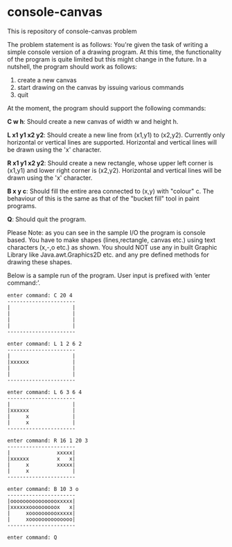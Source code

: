 console-canvas
==============

This is repository of console-canvas problem

The problem statement is as follows:
You're given the task of writing a simple console version of a drawing program. At this time, the functionality of the program is quite limited but this might change in the future. In a nutshell, the program should work as follows:

1.	create a new canvas
2.	start drawing on the canvas by issuing various commands
3.	quit

At the moment, the program should support the following commands:

**C w h**:          Should create a new canvas of width w and height h.

**L x1 y1 x2 y2**:  Should create a new line from (x1,y1) to (x2,y2). Currently only horizontal or vertical lines are supported. Horizontal and vertical lines will be drawn using the 'x' character.

**R x1 y1 x2 y2**:  Should create a new rectangle, whose upper left corner is (x1,y1) and lower right corner is (x2,y2). Horizontal and vertical lines will be drawn using the 'x' character.

**B x y c**:        Should fill the entire area connected to (x,y) with "colour" c. The behaviour of this is the same as that of the "bucket fill" tool in paint programs.

**Q**:              Should quit the program.

Please Note: as you can see in the sample I/O the program is console based. You have to make shapes (lines,rectangle, canvas etc.) using text characters (x,-,o etc.) as shown. You should NOT use any in built Graphic Library like Java.awt.Graphics2D etc. and any pre defined methods for drawing these shapes.

Below is a sample run of the program. User input is prefixed with ’enter command:’.
```
enter command: C 20 4
----------------------
|                    |
|                    |
|                    |
|                    |
----------------------
```
```
enter command: L 1 2 6 2
----------------------
|                    |
|xxxxxx              |
|                    |
|                    |
----------------------
```
```
enter command: L 6 3 6 4
----------------------
|                    |
|xxxxxx              |
|     x              |
|     x              |
----------------------
```
```
enter command: R 16 1 20 3
----------------------
|               xxxxx|
|xxxxxx         x   x|
|     x         xxxxx|
|     x              |
----------------------
```
```
enter command: B 10 3 o
----------------------
|oooooooooooooooxxxxx|
|xxxxxxooooooooox   x|
|     xoooooooooxxxxx|
|     xoooooooooooooo|
----------------------
```
```
enter command: Q
```
